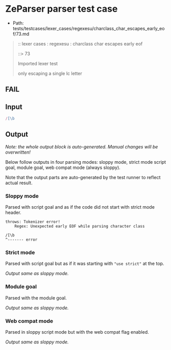 # ZeParser parser test case

- Path: tests/testcases/lexer_cases/regexesu/charclass_char_escapes_early_eof/73.md

> :: lexer cases : regexesu : charclass char escapes early eof
>
> ::> 73
>
> Imported lexer test
>
> only escaping a single lc letter

## FAIL

## Input

`````js
/[\b
`````

## Output

_Note: the whole output block is auto-generated. Manual changes will be overwritten!_

Below follow outputs in four parsing modes: sloppy mode, strict mode script goal, module goal, web compat mode (always sloppy).

Note that the output parts are auto-generated by the test runner to reflect actual result.

### Sloppy mode

Parsed with script goal and as if the code did not start with strict mode header.

`````
throws: Tokenizer error!
    Regex: Unexpected early EOF while parsing character class

/[\b
^------- error
`````

### Strict mode

Parsed with script goal but as if it was starting with `"use strict"` at the top.

_Output same as sloppy mode._

### Module goal

Parsed with the module goal.

_Output same as sloppy mode._

### Web compat mode

Parsed in sloppy script mode but with the web compat flag enabled.

_Output same as sloppy mode._
